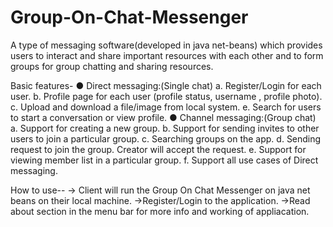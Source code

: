 # Group-On-Chat-Messenger
A type of messaging software(developed in java net-beans) which provides users to interact and share important resources with each other and to form groups for group chatting and sharing resources.

Basic features-
● Direct messaging:(Single chat)
a. Register/Login for each user.
b. Profile page for each user (profile status, username , profile photo).
c. Upload and download a file/image from local system.
e. Search for users to start a conversation or view profile.
● Channel messaging:(Group chat)
a. Support for creating a new group.
b. Support for sending invites to other users to join a particular group.
c. Searching groups on the app.
d. Sending request to join the group. Creator will accept the request.
e. Support for viewing member list in a particular group.
f. Support all use cases of Direct messaging.

How to use--
-> Client will run the Group On Chat Messenger on java net beans on their local machine.
->Register/Login to the application.
->Read about section in the menu bar for more info and working of appliacation.
